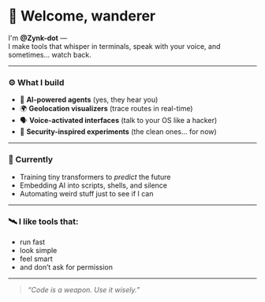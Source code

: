 # 👋 Welcome, wanderer

I'm **@Zynk-dot** —  
I make tools that whisper in terminals, speak with your voice, and sometimes… watch back.  

---

### ⚙️ What I build
- 🧠 **AI-powered agents** (yes, they hear you)
- 🌍 **Geolocation visualizers** (trace routes in real-time)
- 🗣️ **Voice-activated interfaces** (talk to your OS like a hacker)
- 🔐 **Security-inspired experiments** (the clean ones… for now)

---

### 🌱 Currently
- Training tiny transformers to *predict* the future  
- Embedding AI into scripts, shells, and silence  
- Automating weird stuff just to see if I can  

---

### 🛰️ I like tools that:
- run fast  
- look simple  
- feel smart  
- and don’t ask for permission  

---

> _“Code is a weapon. Use it wisely.”_

